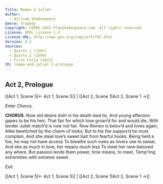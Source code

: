 ```yaml
---
Title: Romeo & Juliet
Author: 
  - William Shakespeare
Genre: Tragedy
Copyright: ©2005-2024 PlayShakespeare.com. All rights reserved.
License: GFDL License 1.3
License URL: http://www.gnu.org/copyleft/fdl.html
Version: 4.3
Sources:
  - Quarto 1 (1597)
  - Quarto 2 (1599)
  - First Folio (1623)
ID: romeo-and-juliet-2-prologue
---
```


## Act 2, Prologue
[[Act 1, Scene 5|← Act 1, Scene 5]] | [[Act 2, Scene 1|Act 2, Scene 1 →]]


*Enter Chorus.*

**CHORUS.**
Now old desire doth in his death-bed lie,
And young affection gapes to be his heir;
That fair for which love groan’d for and would die,
With tender Juliet match’d is now not fair.
Now Romeo is belov’d and loves again,
Alike bewitched by the charm of looks;
But to his foe suppos’d he must complain,
And she steal love’s sweet bait from fearful hooks.
Being held a foe, he may not have access
To breathe such vows as lovers use to swear,
And she as much in love, her means much less
To meet her new-beloved any where.
But passion lends them power, time means, to meet,
Temp’ring extremities with extreme sweet.


*Exit.*

[[Act 1, Scene 5|← Act 1, Scene 5]] | [[Act 2, Scene 1|Act 2, Scene 1 →]]